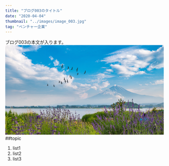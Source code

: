 ```yaml
---
title: "ブログ003のタイトル"
date: "2020-04-04"
thumbnail: "../images/image_003.jpg"
tag: "ベンチャー企業"
---
```


ブログ003の本文が入ります。
![Sample](../images/image_003.jpg)
##topic

1. list1
2. list2
3. list3